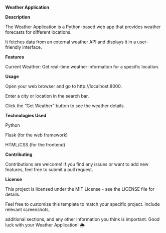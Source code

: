 **Weather Application**

**Description**

<p> The Weather Application is a Python-based web app that provides weather forecasts for different locations.</p>
<p> It fetches data from an external weather API and displays it in a user-friendly interface.</p>

**Features**

<p> Current Weather: Get real-time weather information for a specific location.</p>

**Usage**

<p> Open your web browser and go to http://localhost:8000. </p>
<p> Enter a city or location in the search bar. </p>
<p> Click the “Get Weather” button to see the weather details. </p>

**Technologies Used**

<p> Python </p>
<p> Flask (for the web framework) </p>
<p> HTML/CSS (for the frontend) </p>

**Contributing**
<p> Contributions are welcome! If you find any issues or want to add new features, feel free to submit a pull request. </p>

**License**
  
<p> This project is licensed under the MIT License - see the LICENSE file for details. </p>

<p>
  Feel free to customize this template to match your specific project. Include relevant screenshots,
  </p>
<p>
  additional sections, and any other information you think is important. Good luck with your Weather Application! 🌦️
  </p>
